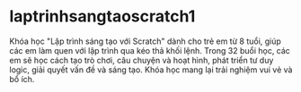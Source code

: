 # laptrinhsangtaoscratch1
Khóa học "Lập trình sáng tạo với Scratch" dành cho trẻ em từ 8 tuổi, giúp các em làm quen với lập trình qua kéo thả khối lệnh. Trong 32 buổi học, các em sẽ học cách tạo trò chơi, câu chuyện và hoạt hình, phát triển tư duy logic, giải quyết vấn đề và sáng tạo. Khóa học mang lại trải nghiệm vui vẻ và bổ ích.
